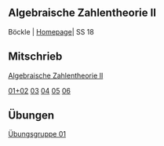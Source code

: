 ## Algebraische Zahlentheorie II
Böckle | [Homepage](http://typo.iwr.uni-heidelberg.de/groups/arith-geom/home/members/gebhard-boeckle/algebraische-zahlentheorie-2/)| SS 18

## Mitschrieb
[Algebraische Zahlentheorie II](https://github.com/tholzschuh/uni-files/raw/master/ant2/ant2.pdf)

[01+02](https://github.com/tholzschuh/uni-files/raw/master/ant2/lec-0102.pdf)     [03](https://github.com/tholzschuh/uni-files/raw/master/ant2/lec-03.pdf)     [04](https://github.com/tholzschuh/uni-files/raw/master/ant2/lec-04.pdf)     [05](https://github.com/tholzschuh/uni-files/raw/master/ant2/lec-05.pdf)     [06](https://github.com/tholzschuh/uni-files/raw/master/ant2/lec-06.pdf)

## Übungen
[Übungsgruppe 01](https://github.com/tholzschuh/uni-files/raw/master/ant2/ant2-ex01.pdf)
